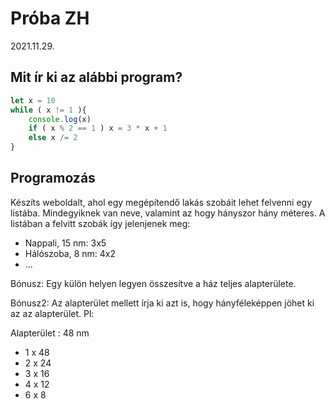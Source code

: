 # Próba ZH
2021.11.29.

## Mit ír ki az alábbi program?
```javascript
let x = 10
while ( x != 1 ){
    console.log(x)
    if ( x % 2 == 1 ) x = 3 * x + 1
    else x /= 2
}
```

## Programozás
Készíts weboldalt, ahol egy megépítendő lakás szobáit lehet felvenni egy listába. Mindegyiknek van neve, valamint az hogy hányszor hány méteres. A listában a felvitt szobák így jelenjenek meg:

 - Nappali, 15 nm: 3x5
 - Hálószoba, 8 nm: 4x2
 - ...

Bónusz: Egy külön helyen legyen összesítve a ház teljes alapterülete.

Bónusz2: Az alapterület mellett írja ki azt is, hogy hányféleképpen jöhet ki az az alapterület. Pl:

Alapterület : 48 nm
 - 1 x 48
 - 2 x 24
 - 3 x 16
 - 4 x 12
 - 6 x 8

